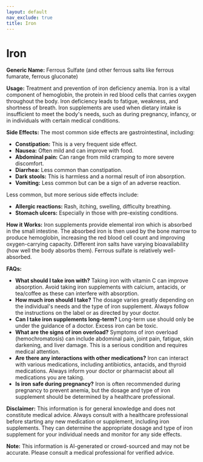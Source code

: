 ```yaml
---
layout: default
nav_exclude: true
title: Iron
---
```


# Iron

**Generic Name:** Ferrous Sulfate (and other ferrous salts like ferrous fumarate, ferrous gluconate)

**Usage:** Treatment and prevention of iron deficiency anemia.  Iron is a vital component of hemoglobin, the protein in red blood cells that carries oxygen throughout the body. Iron deficiency leads to fatigue, weakness, and shortness of breath.  Iron supplements are used when dietary intake is insufficient to meet the body's needs, such as during pregnancy, infancy, or in individuals with certain medical conditions.

**Side Effects:**  The most common side effects are gastrointestinal, including:

* **Constipation:** This is a very frequent side effect.
* **Nausea:** Often mild and can improve with food.
* **Abdominal pain:**  Can range from mild cramping to more severe discomfort.
* **Diarrhea:** Less common than constipation.
* **Dark stools:** This is harmless and a normal result of iron absorption.
* **Vomiting:**  Less common but can be a sign of an adverse reaction.

Less common, but more serious side effects include:

* **Allergic reactions:** Rash, itching, swelling, difficulty breathing.
* **Stomach ulcers:**  Especially in those with pre-existing conditions.


**How it Works:**  Iron supplements provide elemental iron which is absorbed in the small intestine. The absorbed iron is then used by the bone marrow to produce hemoglobin, increasing the red blood cell count and improving oxygen-carrying capacity.  Different iron salts have varying bioavailability (how well the body absorbs them). Ferrous sulfate is relatively well-absorbed.

**FAQs:**

* **What should I take iron with?**  Taking iron with vitamin C can improve absorption.  Avoid taking iron supplements with calcium, antacids, or tea/coffee as these can interfere with absorption.
* **How much iron should I take?** The dosage varies greatly depending on the individual's needs and the type of iron supplement.  Always follow the instructions on the label or as directed by your doctor.
* **Can I take iron supplements long-term?** Long-term use should only be under the guidance of a doctor.  Excess iron can be toxic.
* **What are the signs of iron overload?**  Symptoms of iron overload (hemochromatosis) can include abdominal pain, joint pain, fatigue, skin darkening, and liver damage.  This is a serious condition and requires medical attention.
* **Are there any interactions with other medications?** Iron can interact with various medications, including antibiotics, antacids, and thyroid medications. Always inform your doctor or pharmacist about all medications you are taking.
* **Is iron safe during pregnancy?** Iron is often recommended during pregnancy to prevent anemia, but the dosage and type of iron supplement should be determined by a healthcare professional.


**Disclaimer:** This information is for general knowledge and does not constitute medical advice. Always consult with a healthcare professional before starting any new medication or supplement, including iron supplements. They can determine the appropriate dosage and type of iron supplement for your individual needs and monitor for any side effects.


**Note:** This information is AI-generated or crowd-sourced and may not be accurate. Please consult a medical professional for verified advice.